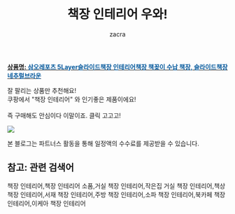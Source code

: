 ﻿---
layout: post
title:  "책장 인테리어 우와!"
author: zacra
categories: [ 아이템 ]
tags: [책장 인테리어,책장 인테리어 소품,거실 책장 인테리어,작은집 거실 책장 인테리어,책상 책장 인테리어,서재 책장 인테리어,주방 책장 인테리어,소파 책장 인테리어,북카페 책장 인테리어,이케아 책장 인테리어]
image: https://static.coupangcdn.com/image/vendor_inventory/images/2017/03/30/14/8/05eafc14-ed6a-4183-8400-259e221641aa.jpg 
description: "쿠팡에서 책장 인테리어 관련 상품으로 가장 잘팔리는 제품 중 하나라는 사실!!."
rating: 4.5
---

<a href="https://link.coupang.com/re/AFFSDP?lptag=AF8407795&pageKey=18156942&itemId=73056640&vendorItemId=70154083254&traceid=V0-153-4395290a2d2ad359"><b>상품명: <font color='#01579B'>삼오레포츠 5Layer슬라이드책장 인테리어책장 책꽂이 수납 책장, 슬라이드책장 네추럴브라운</font></b></a>

잘 팔리는 상품만 추천해요!<br/>
쿠팡에서 "책장 인테리어" 와 인기좋은 제품이에요!<br/><br/>
즉 구매해도 안심이다 이말이죠. 클릭 고고고! <br/>



<a href="https://link.coupang.com/re/AFFSDP?lptag=AF8407795&pageKey=18156942&itemId=73056640&vendorItemId=70154083254&traceid=V0-153-4395290a2d2ad359"><img src="https://thumbnail7.coupangcdn.com/thumbnails/remote/q89/image/vendor_inventory/fa65/ac5bd8727c72efd4c5fccf1e233202010406d9f1cd3258805e2ab4e247ed.jpg"></a> 

본 블로그는 파트너스 활동을 통해 일정액의 수수료를 제공받을 수 있습니다.

## 참고: 관련 검색어    
책장 인테리어,책장 인테리어 소품,거실 책장 인테리어,작은집 거실 책장 인테리어,책상 책장 인테리어,서재 책장 인테리어,주방 책장 인테리어,소파 책장 인테리어,북카페 책장 인테리어,이케아 책장 인테리어